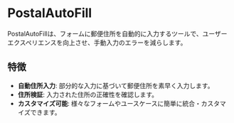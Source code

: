 # PostalAutoFill

PostalAutoFillは、フォームに郵便住所を自動的に入力するツールで、ユーザーエクスペリエンスを向上させ、手動入力のエラーを減らします。

## 特徴

- **自動住所入力**: 部分的な入力に基づいて郵便住所を素早く入力します。
- **住所検証**: 入力された住所の正確性を確認します。
- **カスタマイズ可能**: 様々なフォームやユースケースに簡単に統合・カスタマイズできます。
